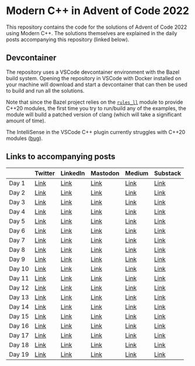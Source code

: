# Modern C++ in Advent of Code 2022

This repository contains the code for the solutions of Advent of Code 2022 using Modern C++. The solutions themselves are explained in the daily posts accompanying this repository (linked below).

## Devcontainer

The repository uses a VSCode devcontainer environment with the Bazel build system. Opening the repository in VSCode with Docker installed on your machine will download and start a devcontainer that can then be used to build and run all the solutions.

Note that since the Bazel project relies on the [`rules_ll`](https://github.com/eomii/rules_ll) module to provide C++20 modules, the first time you try to run/build any of the examples, the module will build a patched version of clang (which will take a significant amount of time).

The IntelliSense in the VSCode C++ plugin currently struggles with C++20 modules ([bug](https://github.com/microsoft/vscode-cpptools/issues/10258)).

## Links to accompanying posts

|   | Twitter | LinkedIn | Mastodon | Medium | Substack |
|---|---      |---       |---       |---     |---       |
| Day 1 | [Link](https://twitter.com/SimonToth83/status/1598376580874735616) | [Link](https://www.linkedin.com/feed/update/urn:li:activity:7004142130919055360/) | [Link](https://mastodon.world/@simontoth/109439720217557936) | [Link](https://medium.com/@simontoth/modern-c-in-advent-of-code-day-1-e50a681ce1dc) | [Link](https://simontoth.substack.com/p/modern-c-in-advent-of-code-day-1) |
| Day 2 | [Link](https://twitter.com/SimonToth83/status/1598739110826577929) | [Link](https://www.linkedin.com/feed/update/urn:li:activity:7004505083920994304/) | [Link](https://mastodon.world/@simontoth/109445382216203373) | [Link](https://medium.com/@simontoth/modern-c-in-advent-of-code-day-2-1f2c4dc73c94) | [Link](https://simontoth.substack.com/p/modern-c-in-advent-of-code-day-2) |
| Day 3 | [Link](https://twitter.com/SimonToth83/status/1599101477359947776) | [Link](https://www.linkedin.com/feed/update/urn:li:activity:7004867048375787520/) | [Link](https://mastodon.world/@simontoth/109451044535863950) | [Link](https://medium.com/@simontoth/modern-c-in-advent-of-code-day-3-b09b622be4ae) | [Link](https://simontoth.substack.com/p/modern-c-in-advent-of-code-day-3) |
| Day 4 | [Link](https://twitter.com/SimonToth83/status/1599463700506763265) | [Link](https://www.linkedin.com/feed/update/urn:li:activity:7005229259082326016/) | [Link](https://mastodon.world/@simontoth/109456707770126990) | [Link](https://medium.com/@simontoth/modern-c-in-advent-of-code-day-4-f43e503d3564) | [Link](https://simontoth.substack.com/p/modern-c-in-advent-of-code-day-4) |
| Day 5 | [Link](https://twitter.com/SimonToth83/status/1599825940137246720) | [Link](https://www.linkedin.com/feed/update/urn:li:activity:7005591639335280640/) | [Link](https://mastodon.world/@simontoth/109462369331968903) | [Link](https://medium.com/@simontoth/modern-c-in-advent-of-code-day-5-b0b6729056bb) | [Link](https://simontoth.substack.com/p/modern-c-in-advent-of-code-day-5) |
| Day 6 | [Link](https://twitter.com/SimonToth83/status/1600188649399881729) | [Link](https://www.linkedin.com/feed/update/urn:li:activity:7005954292687769600/) | [Link](https://mastodon.world/@simontoth/109468031729071088) | [Link](https://medium.com/@simontoth/modern-c-in-advent-of-code-day-6-d5e00f90b752) | [Link](https://simontoth.substack.com/p/modern-c-in-advent-of-code-day-6) |
| Day 7 | [Link](https://twitter.com/SimonToth83/status/1600550961021435926) | [Link](https://www.linkedin.com/feed/update/urn:li:activity:7006316698714656768/) | [Link](https://mastodon.world/@simontoth/109473693847283708) | [Link](https://medium.com/@simontoth/modern-c-in-advent-of-code-day-7-2c3816e00cf) | [Link](https://simontoth.substack.com/p/modern-c-in-advent-of-code-day-7) |
| Day 8 | [Link](https://twitter.com/SimonToth83/status/1600913104233271333) | [Link](https://www.linkedin.com/feed/update/urn:li:activity:7006678805025087488/) | [Link](https://mastodon.world/@simontoth/109479356492120426) | [Link](https://medium.com/@simontoth/modern-c-in-advent-of-code-day-8-3de2465e9f2e) | [Link](https://simontoth.substack.com/p/modern-c-in-advent-of-code-day-8) |
| Day 9 | [Link](https://twitter.com/SimonToth83/status/1601275541444853763) | [Link](https://www.linkedin.com/feed/update/urn:li:activity:7007041276638281729/) | [Link](https://mastodon.world/@simontoth/109485018323807134) | [Link](https://medium.com/@simontoth/modern-c-in-advent-of-code-day-9-78558d0f7d20) | [Link](https://simontoth.substack.com/p/modern-c-in-advent-of-code-day-9) |
| Day 10 | [Link](https://twitter.com/SimonToth83/status/1601637900650692609) | [Link](https://www.linkedin.com/feed/update/urn:li:activity:7007403717087887360/) | [Link](https://mastodon.world/@simontoth/109490680697585054) | [Link](https://medium.com/@simontoth/modern-c-in-advent-of-code-day-10-b4910e2ab63b) | [Link](https://simontoth.substack.com/p/modern-c-in-advent-of-code-day-10) |
| Day 11 | [Link](https://twitter.com/SimonToth83/status/1602000294237323264) | [Link](https://www.linkedin.com/feed/update/urn:li:activity:7007766027098824704/) | [Link](https://mastodon.world/@simontoth/109496343202912159) | [Link](https://medium.com/@simontoth/modern-c-in-advent-of-code-day-11-e17ddce25d74) | [Link](https://simontoth.substack.com/p/modern-c-in-advent-of-code-day-11) |
| Day 12 | [Link](https://twitter.com/SimonToth83/status/1602362955181559830) | [Link](https://www.linkedin.com/feed/update/urn:li:activity:7008128545453391872/) | [Link](https://mastodon.world/@simontoth/109502005266543138) | [Link](https://medium.com/@simontoth/modern-c-in-advent-of-code-day-12-b576009e4cc6) | [Link](https://simontoth.substack.com/p/modern-c-in-advent-of-code-day-12) |
| Day 13 | [Link](https://twitter.com/SimonToth83/status/1602725130802790405) | [Link](https://www.linkedin.com/feed/update/urn:li:activity:7008490776322023424/) | [Link](https://mastodon.world/@simontoth/109507667845406824) | [Link](https://medium.com/@simontoth/modern-c-in-advent-of-code-day-13-6d0e2ac759ab) | [Link](https://simontoth.substack.com/p/modern-c-in-advent-of-code-day-12-2d8) |
| Day 14 | [Link](https://twitter.com/SimonToth83/status/1603087594258038788) | [Link](https://www.linkedin.com/feed/update/urn:li:activity:7008853263596863488/) | [Link](https://mastodon.world/@simontoth/109513329999079473) | [Link](https://medium.com/@simontoth/modern-c-in-advent-of-code-day-14-2b652e35b55d) | [Link](https://simontoth.substack.com/p/modern-c-in-advent-of-code-day-14) |
| Day 15 | [Link](https://twitter.com/SimonToth83/status/1603449848346427395) | [Link](https://www.linkedin.com/feed/update/urn:li:activity:7009215579333009408/) | [Link](https://mastodon.world/@simontoth/109518992389788509) | [Link](https://medium.com/@simontoth/modern-c-in-advent-of-code-day-15-be90067919c9) | [Link](https://simontoth.substack.com/p/modern-c-in-advent-of-code-day-15) |
| Day 16 | [Link](https://twitter.com/SimonToth83/status/1603812603259764762) | [Link](https://www.linkedin.com/feed/update/urn:li:activity:7009578163903021057/) | [Link](https://hachyderm.io/@simontoth/109524654748130974) | [Link](https://medium.com/@simontoth/modern-c-in-advent-of-code-day-16-29378db1fe34) | [Link](https://simontoth.substack.com/p/modern-c-in-advent-of-code-day-16) |
| Day 17 | [Link](https://twitter.com/SimonToth83/status/1604174653966077953) | [Link](https://www.linkedin.com/feed/update/urn:li:activity:7009940538518831104/) | [Link](https://hachyderm.io/@simontoth/109530317065642068) | [Link](https://medium.com/@simontoth/modern-c-in-advent-of-code-day-17-24fc1414e185) | [Link](https://simontoth.substack.com/p/modern-c-in-advent-of-code-day-17) |
| Day 18 | [Link](https://twitter.com/SimonToth83/status/1604537043752652804) | [Link](https://www.linkedin.com/feed/update/urn:li:activity:7010302862048022528/) | [Link](https://hachyderm.io/@simontoth/109535979305803886) | [Link](https://medium.com/@simontoth/modern-c-in-advent-of-code-day-18-33967a4a2c82) | [Link](https://simontoth.substack.com/p/modern-c-in-advent-of-code-day-18) |
| Day 19 | [Link](https://twitter.com/SimonToth83/status/1604899554863759360) | [Link](https://www.linkedin.com/feed/update/urn:li:activity:7010665374299881473/) | [Link](https://hachyderm.io/@simontoth/109541641484639213) | [Link](https://medium.com/@simontoth/modern-c-in-advent-of-code-day-19-b3e1130094ba) | [Link](https://simontoth.substack.com/p/modern-c-in-advent-of-code-day-19) |
